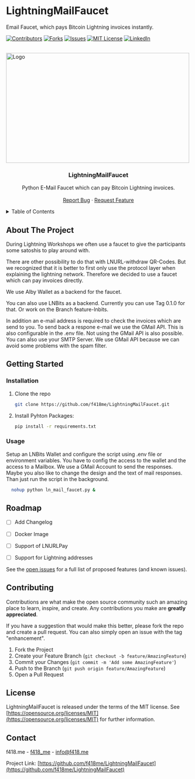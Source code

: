 # LightningMailFaucet
Email Faucet, which pays Bitcoin Lightning invoices instantly.



[![Contributors][contributors-shield]][contributors-url]
[![Forks][forks-shield]][forks-url]
[![Issues][issues-shield]][issues-url]
[![MIT License][license-shield]][license-url]
[![LinkedIn][linkedin-shield]][linkedin-url]



<br />
<div>
  <a href="https://github.com/f418me/LightningMailFaucet">
    <img src="https://f418.me/wp-content/uploads/2023/06/offenes_netzwerk.jpg" alt="Logo" width="500" height="300">
  </a>

  <h3 align="center">LightningMailFaucet</h3>

  <p align="center">
    Python E-Mail Faucet which can pay Bitcoin Lightning invoices.
    <br />
    <br />
    <a href="https://github.com/f418me/LightningMailFaucet/issues">Report Bug</a>
    ·
    <a href="https://github.com/f418me/LightningMailFaucet/issues">Request Feature</a>
  </p>
</div>



<!-- TABLE OF CONTENTS -->
<details>
  <summary>Table of Contents</summary>
  <ol>
    <li>
      <a href="#about-the-project">About The Project</a>
    </li>
    <li>
      <a href="#getting-started">Getting Started</a>
      <ul>
        <li><a href="#installation">Installation</a></li>
        <li><a href="#usage">Usage</a></li>
      </ul>
    </li>
    <li><a href="#roadmap">Roadmap</a></li>
    <li><a href="#contributing">Contributing</a></li>
    <li><a href="#license">License</a></li>
    <li><a href="#contact">Contact</a></li>
  </ol>
</details>



<!-- ABOUT THE PROJECT -->
## About The Project

<!-- 
[![Product Name Screen Shot][product-screenshot]](https://example.com)
-->
During Lightning Workshops we often use a faucet to give the participants some satoshis to play around with.

There are other possibility to do that with LNURL-withdraw QR-Codes. But we recognized that it is better to first only use the protocol layer when explaining the lightning network.
Therefore we decided to use a faucet which can pay invoices directly.

We use Alby Wallet as a backend for the faucet. 

You can also use LNBits as a backend. Currently you can use Tag 0.1.0 for that. Or work on the Branch feature-lnbits.

In addition an e-mail address is required to check the invoices which are send to you.
To send back a respone e-mail we use the GMail API. This is also configurable in the .env file. Not using the GMail API is also possible. 
You can also use your SMTP Server. We use GMail API because we can avoid some problems with the spam filter.


<!-- GETTING STARTED -->
## Getting Started


### Installation

1. Clone the repo
   ```sh
   git clone https://github.com/f418me/LightningMailFaucet.git
   ```
2. Install Pyhton Packages:
   ```sh
   pip install -r requirements.txt
   ```


<!-- USAGE EXAMPLES -->
### Usage
Setup an LNBits Wallet and configure the script using .env file or environment variables.
You have to config the access to the wallet and the access to a Mailbox. We use a GMail Account to send the responses.
Maybe you also like to change the design and the text of mail responses.
Than just run the script in the background.

 ```sh
   nohup python ln_mail_faucet.py &
   ```

<!-- ROADMAP -->
## Roadmap

- [ ] Add Changelog
- [ ] Docker Image
- [ ] Support of LNURLPay  
- [ ] Support for Lightning addresses  


See the [open issues](https://github.com/f418me/LightningMailFaucet/issues) for a full list of proposed features (and known issues).


<!-- CONTRIBUTING -->
## Contributing

Contributions are what make the open source community such an amazing place to learn, inspire, and create. Any contributions you make are **greatly appreciated**.

If you have a suggestion that would make this better, please fork the repo and create a pull request. You can also simply open an issue with the tag "enhancement".

1. Fork the Project
2. Create your Feature Branch (`git checkout -b feature/AmazingFeature`)
3. Commit your Changes (`git commit -m 'Add some AmazingFeature'`)
4. Push to the Branch (`git push origin feature/AmazingFeature`)
5. Open a Pull Request



<!-- LICENSE -->
## License

LightningMailFaucet is released under the terms of the MIT license. See [https://opensource.org/licenses/MIT](https://opensource.org/licenses/MIT) for further information.


<!-- CONTACT -->
## Contact

f418.me - [f418_me](https://twitter.com/f418_me) - info@f418.me

Project Link: [https://github.com/f418me/LightningMailFaucet](https://github.com/f418me/LightningMailFaucet)




<!-- MARKDOWN LINKS & IMAGES -->
<!-- https://www.markdownguide.org/basic-syntax/#reference-style-links -->
[contributors-shield]: https://img.shields.io/github/contributors/f418me/LNBitsVoucherGenerator?style=for-the-badge
[contributors-url]: https://github.com/f418me/LightningMailFaucet/graphs/contributors
[forks-shield]: https://img.shields.io/github/forks/f418me/LNBitsVoucherGenerator.svg?style=for-the-badge
[forks-url]: https://github.com/f418me/LightningMailFaucet/network/members
[issues-shield]: https://img.shields.io/github/issues/f418me/LNBitsVoucherGenerator.svg?style=for-the-badge
[issues-url]: https://github.com/f418me/LightningMailFaucet/issues
[license-shield]: https://img.shields.io/github/license/f418me/LNBitsVoucherGenerator.svg?style=for-the-badge
[license-url]: https://github.com/f418me/LightningMailFaucet/blob/master/LICENSE.txt
[linkedin-shield]: https://img.shields.io/badge/-LinkedIn-black.svg?style=for-the-badge&logo=linkedin&colorB=555
[linkedin-url]: https://www.linkedin.com/company/f418-me/
[product-screenshot]: images/screenshot.png
